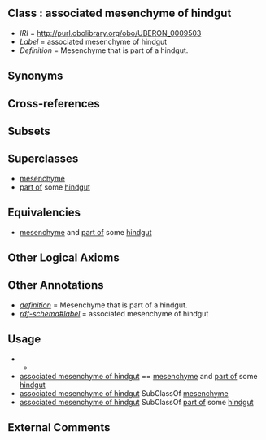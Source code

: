 
## Class : associated mesenchyme of hindgut

 * *IRI* = http://purl.obolibrary.org/obo/UBERON_0009503
 * *Label* = associated mesenchyme of hindgut
 * *Definition* = Mesenchyme that is part of a hindgut.

## Synonyms


## Cross-references


## Subsets


## Superclasses

 * [mesenchyme](../../UBERON/04/UBERON_0003104.md)
 * [part of](../../BFO/50/BFO_0000050.md) some [hindgut](../../UBERON/46/UBERON_0001046.md)

## Equivalencies

 * [mesenchyme](../../UBERON/04/UBERON_0003104.md) and [part of](../../BFO/50/BFO_0000050.md) some [hindgut](../../UBERON/46/UBERON_0001046.md)

## Other Logical Axioms


## Other Annotations

 * *[definition](../../IAO/15/IAO_0000115.md)* = Mesenchyme that is part of a hindgut.
 * *[rdf-schema#label](../../el/rdf-schema#label.md)* = associated mesenchyme of hindgut

## Usage

 * -
 * [associated mesenchyme of hindgut](../../UBERON/03/UBERON_0009503.md) == [mesenchyme](../../UBERON/04/UBERON_0003104.md) and [part of](../../BFO/50/BFO_0000050.md) some [hindgut](../../UBERON/46/UBERON_0001046.md)
 * [associated mesenchyme of hindgut](../../UBERON/03/UBERON_0009503.md) SubClassOf [mesenchyme](../../UBERON/04/UBERON_0003104.md)
 * [associated mesenchyme of hindgut](../../UBERON/03/UBERON_0009503.md) SubClassOf [part of](../../BFO/50/BFO_0000050.md) some [hindgut](../../UBERON/46/UBERON_0001046.md)

## External Comments

